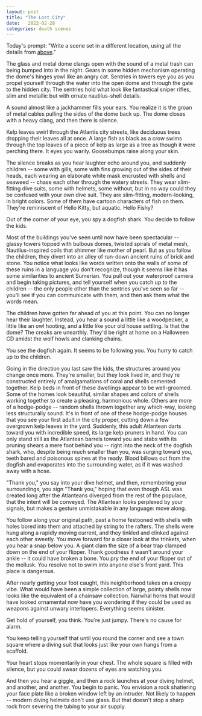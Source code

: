 ```yaml
---
layout: post
title: "The Lost City"
date:   2022-02-28
categories: death scenes
---
```

Today's prompt: "Write a scene set in a different location, using all the details from [above](https://yuhdead.com/death/scenes/2022/02/25/neighborhood/)." 

The glass and metal dome clangs open with the sound of a metal trash can being bumped into in the night. Gears in some hidden mechanism operating the dome's hinges yowl like an angry cat. Sentries in towers eye you as you propel yourself through the water into the open dome and through the gate to the hidden city. The sentries hold what look like fantastical sniper rifles, slim and metallic but with ornate nautilus-shell details. 

A sound almost like a jackhammer fills your ears. You realize it is the groan of metal cables pulling the sides of the dome back up. The dome closes with a heavy clang, and then there is silence.

Kelp leaves swirl through the Atlantis city streets, like deciduous trees dropping their leaves all at once. A large fish as black as a crow swims through the top leaves of a piece of kelp as large as a tree as though it were perching there. It eyes you warily. Goosebumps raise along your skin.

The silence breaks as you hear laughter echo around you, and suddenly children -- some with gills, some with fins growing out of the sides of their heads, each wearing an elaborate white mask encrusted with shells and seaweed -- chase each other through the watery streets. They wear slim-fitting dive suits, some with helmets, some without, but in no way could they be confused with your own dive suit. They are slim-fitting, modern-looking, in bright colors. Some of them have cartoon characters of fish on them. They're reminiscent of Hello Kitty, but aquatic. Hello Fishy?

Out of the corner of your eye, you spy a dogfish shark. You decide to follow the kids.

Most of the buildings you've seen until now have been spectacular -- glassy towers topped with bulbous domes, twisted spirals of metal mesh, Nautilus-inspired coils that shimmer like mother of pearl. But as you follow the children, they divert into an alley of run-down ancient ruins of brick and stone. You notice what looks like words written onto the walls of some of these ruins in a language you don't recognize, though it seems like it has some similarities to ancient Sumerian. You pull out your waterproof camera and begin taking pictures, and tell yourself when you catch up to the children -- the only people other than the sentries you've seen so far -- you'll see if you can communicate with them, and then ask them what the words mean. 

The children have gotten far ahead of you at this point. You can no longer hear their laughter. Instead, you hear a sound a little like a woodpecker, a little like an owl hooting, and a little like your old house settling. Is that the dome? The creaks are unearthly. They'd be right at home on a Halloween CD amidst the wolf howls and clanking chains.

You see the dogfish again. It seems to be following you. You hurry to catch up to the children.

Going in the direction you last saw the kids, the structures around you change once more. They're smaller, but they look lived in, and they're constructed entirely of amalgamations of coral and shells cemented together. Kelp beds in front of these dwellings appear to be well-groomed. Some of the homes look beautiful, similar shapes and colors of shells working together to create a pleasing, harmonious whole. Others are more of a hodge-podge -- random shells thrown together any which-way, looking less structurally sound. It's in front of one of these hodge-podge houses that you see your first adult in the city proper, cutting down a few overgrown kelp leaves in the yard. Suddenly, this adult Atlantean darts toward you with incredible speed, its large kelp pruners in hand. You can only stand still as the Atlantean barrels toward you and stabs with its pruning shears a mere foot behind you -- right into the neck of the dogfish shark, who, despite being much smaller than you, was surging toward you, teeth bared and poisonous spines at the ready. Blood billows out from the dogfish and evaporates into the surrounding water, as if it was washed away with a hose.

"Thank you," you say into your dive helmet, and then, remembering your surroundings, you sign "Thank you," hoping that even though ASL was created long after the Atlanteans diverged from the rest of the populace, that the intent will be conveyed. The Atlantean looks perplexed by your signals, but makes a gesture unmistakable in any language: move along.

You follow along your original path, past a home festooned with shells with holes bored into them and attached by string to the rafters. The shells were hung along a rapidly moving current, and they tinkled and clinked against each other sweetly. You move forward for a closer look at the trinkets, when you hear a snap below you. A giant clam the size of a bear trap clamped down on the end of your flipper. Thank goodness it wasn't around your ankle -- it could have broken a bone. You pry the end of your flipper out of the mollusk. You resolve not to swim into anyone else's front yard. This place is dangerous.

After nearly getting your foot caught, this neighborhood takes on a creepy vibe. What would have been a simple collection of large, pointy shells now looks like the equivalent of a chainsaw collection. Narwhal horns that would have looked ornamental now have you wondering if they could be used as weapons against unwary interlopers. Everything seems sinister.

Get hold of yourself, you think. You're just jumpy. There's no cause for alarm. 

You keep telling yourself that until you round the corner and see a town square where a diving suit that looks just like your own hangs from a scaffold.

Your heart stops momentarily in your chest. The whole square is filled with silence, but you could swear dozens of eyes are watching you.

And then you hear a giggle, and then a rock launches at your diving helmet, and another, and another. You begin to panic. You envision a rock shattering your face plate like a broken window left by an intruder. Not likely to happen -- modern diving helmets don't use glass. But that doesn't stop a sharp rock from severing the tubing to your air supply.

